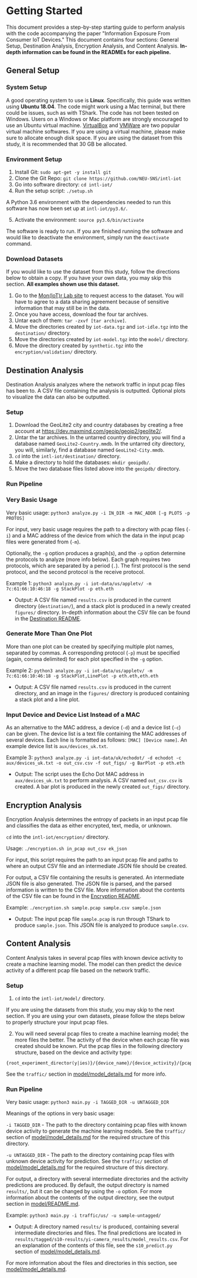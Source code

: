 # Getting Started

This document provides a step-by-step starting guide to perform analysis with the code accompanying the paper "Information Exposure From Consumer IoT Devices." This document contains four sections: General Setup, Destination Analysis, Encryption Analysis, and Content Analysis. **In-depth information can be found in the READMEs for each pipeline.**

## General Setup

### System Setup

A good operating system to use is **Linux**. Specifically, this guide was written using **Ubuntu 18.04**. The code might work using a Mac terminal, but there could be issues, such as with TShark. The code has not been tested on Windows. Users on a Windows or Mac platform are strongly encouraged to use an Ubuntu virtual machine. [VirtualBox](https://www.virtualbox.org/) and [VMWare](https://www.vmware.com/) are two popular virtual machine softwares. If you are using a virtual machine, please make sure to allocate enough disk space. If you are using the dataset from this study, it is recommended that 30 GB be allocated.

### Environment Setup

1) Install Git: `sudo apt-get -y install git`
2) Clone the Git Repo: `git clone https://github.com/NEU-SNS/intl-iot`
3) Go into software directory: `cd intl-iot/`
4) Run the setup script: `./setup.sh`

A Python 3.6 environment with the dependencies needed to run this software has now been set up at `intl-iot/py3.6/`. 

5) Activate the environment: `source py3.6/bin/activate`

The software is ready to run. If you are finished running the software and would like to deactivate the environment, simply run the `deactivate` command.

### Download Datasets

If you would like to use the dataset from this study, follow the directions below to obtain a copy. If you have your own data, you may skip this section. **All examples shown use this dataset.**

1) Go to the [Mon(IoT)r Lab site](https://moniotrlab.ccis.neu.edu/imc19/) to request access to the dataset. You will have to agree to a data sharing agreement because of sensitive information that may still be in the data.
2) Once you have access, download the four tar archives.
3) Untar each of them: `tar -zxvf [tar archive]`.
4) Move the directories created by `iot-data.tgz` and `iot-idle.tgz` into the `destination/` directory.
5) Move the directories created by `iot-model.tgz` into the `model/` directory.
6) Move the directory created by `synthetic.tgz` into the `encryption/validation/` directory.

## Destination Analysis

Destination Analysis analyzes where the network traffic in input pcap files has been to. A CSV file containing the analysis is outputted. Optional plots to visualize the data can also be outputted.

### Setup

1) Download the GeoLite2 city and country databases by creating a free account at https://dev.maxmind.com/geoip/geoip2/geolite2/.
2) Untar the tar archives. In the untarred country directory, you will find a database named `GeoLite2-Country.mmdb`. In the untarred city directory, you will, similarly, find a database named `GeoLite2-City.mmdb`.
3) `cd` into the `intl-iot/destination/` directory.
4) Make a directory to hold the databases: `mkdir geoipdb/`.
5) Move the two database files listed above into the `geoipdb/` directory.

### Run Pipeline

### Very Basic Usage

Very basic usage: `python3 analyze.py -i IN_DIR -m MAC_ADDR [-g PLOTS -p PROTOS]`

For input, very basic usage requires the path to a directory with pcap files (`-i`) and a MAC address of the device from which the data in the input pcap files were generated from (`-m`).

Optionally, the `-g` option produces a graph(s), and the `-p` option determine the protocols to analyze (more info below). Each graph requires two protocols, which are separated by a period (`.`). The first protocol is the send protocol, and the second protocol is the receive protocol.

Example 1: `python3 analyze.py -i iot-data/us/appletv/ -m 7c:61:66:10:46:18 -g StackPlot -p eth.eth`
 - Output: A CSV file named `results.csv` is produced in the current directory (`destination/`), and a stack plot is produced in a newly created `figures/` directory. In-depth information about the CSV file can be found in the [Destination README](./destination/README.md).

### Generate More Than One Plot

More than one plot can be created by specifying multiple plot names, separated by commas. A corresponding protocol (`-p`) must be specified (again, comma delimited) for each plot specified in the `-g` option.

Example 2: `python3 analyze.py -i iot-data/us/appletv/ -m 7c:61:66:10:46:18 -g StackPlot,LinePlot -p eth.eth,eth.eth`
 - Output: A CSV file named `results.csv` is produced in the current directory, and an image in the `figures/` directory is produced containing a stack plot and a line plot.

### Input Device and Device List Instead of a MAC

As an alternative to the MAC address, a device (`-d`) and a device list (`-c`) can be given. The device list is a text file containing the MAC addresses of several devices. Each line is formatted as follows: `[MAC] [Device name]`. An example device list is `aux/devices_uk.txt`.

Example 3: `python3 analyze.py -i iot-data/uk/echodot/ -d echodot -c aux/devices_uk.txt -o out_csv.csv -f out_figs/ -g BarPlot -p eth.eth`
 - Output: The script uses the Echo Dot MAC address in `aux/devices_uk.txt` to perform analysis. A CSV named `out_csv.csv` is created. A bar plot is produced in the newly created `out_figs/` directory.

## Encryption Analysis

Encryption Analysis determines the entropy of packets in an input pcap file and classifies the data as either encrypted, text, media, or unknown.

`cd` into the `intl-iot/encryption/` directory.

Usage: `./encryption.sh in_pcap out_csv ek_json`

For input, this script requires the path to an input pcap file and paths to where an output CSV file and an intermediate JSON file should be created.

For output, a CSV file containing the results is generated. An intermediate JSON file is also generated. The JSON file is parsed, and the parsed information is written to the CSV file. More information about the contents of the CSV file can be found in the [Encryption README](./encryption/README.md).

Example: `./encryption.sh sample.pcap sample.csv sample.json`
 - Output: The input pcap file `sample.pcap` is run through TShark to produce `sample.json`. This JSON file is analyzed to produce `sample.csv`.

## Content Analysis

Content Analysis takes in several pcap files with known device activity to create a machine learning model. The model can then predict the device activity of a different pcap file based on the network traffic.

### Setup

1) `cd` into the `intl-iot/model/` directory.

If you are using the datasets from this study, you may skip to the next section. If you are using your own datasets, please follow the steps below to properly structure your input pcap files.

2) You will need several pcap files to create a machine learning model; the more files the better. The activity of the device when each pcap file was created should be known. Put the pcap files in the following directory structure, based on the device and activity type:
```
{root_experiment_director(y|ies)}/{device_name}/{device_activity}/{pcap_file}.pcap
```
See the `traffic/` section in [model/model_details.md](model/model_details.md#traffic) for more info.

### Run Pipeline

Very basic usage: `python3 main.py -i TAGGED_DIR -u UNTAGGED_DIR`

Meanings of the options in very basic usage:

`-i TAGGED_DIR` - The path to the directory containing pcap files with known device activity to generate the machine learning models. See the `traffic/` section of [model/model_details.md](model/model_details.md#traffic) for the required structure of this directory.

`-u UNTAGGED_DIR` - The path to the directory containing pcap files with unknown device activity for prediction. See the `traffic/` section of [model/model_details.md](model/model_details.md#traffic) for the required structure of this directory.

For output, a directory with several intermediate directories and the activity predictions are produced. By default, the output directory is named `results/`, but it can be changed by using the `-o` option. For more information about the contents of the output directory, see the output section in [model/README.md](model/README.md#output).

Example: `python3 main.py -i traffic/us/ -u sample-untagged/`
  - Output: A directory named `results/` is produced, containing several intermediate directories and files. The final predictions are located in `results/tagged/s10-results/yi-camera_results/model_results.csv`. For an explanation of the contents of this file, see the `s10_predict.py` section of [model/model_details.md](model/model_details.md#output-8).

For more information about the files and directories in this section, see [model/model_details.md](model/model_details.md).

